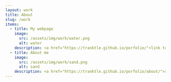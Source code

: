 ```yaml
---
layout: work
title: About
slug: /work
items:
  - title: My webpage
    image:
      src: /assets/img/work/water.png
      alt: water
    description: <a href="https://tranktle.github.io/porfolio/">link to my webpage</a>
  - title: About me
    image:
      src: /assets/img/work/sand.png
      alt: sand
    description: <a href="https://tranktle.github.io/porfolio/about/">about me</a>   
---
```


<br />
<br />

